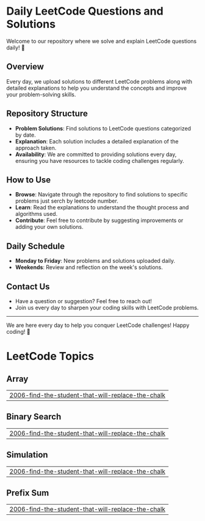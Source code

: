 # Daily LeetCode Questions and Solutions

Welcome to our repository where we solve and explain LeetCode questions daily! 🚀

## Overview

Every day, we upload solutions to different LeetCode problems along with detailed explanations to help you understand the concepts and improve your problem-solving skills.

## Repository Structure

- **Problem Solutions**: Find solutions to LeetCode questions categorized by date.
- **Explanation**: Each solution includes a detailed explanation of the approach taken.
- **Availability**: We are committed to providing solutions every day, ensuring you have resources to tackle coding challenges regularly.

## How to Use

- **Browse**: Navigate through the repository to find solutions to specific problems just serch by leetcode number.
- **Learn**: Read the explanations to understand the thought process and algorithms used.
- **Contribute**: Feel free to contribute by suggesting improvements or adding your own solutions.

## Daily Schedule

- **Monday to Friday**: New problems and solutions uploaded daily.
- **Weekends**: Review and reflection on the week's solutions.

## Contact Us

- Have a question or suggestion? Feel free to reach out!
- Join us every day to sharpen your coding skills with LeetCode problems.

---

We are here every day to help you conquer LeetCode challenges! Happy coding! 🌟

<!---LeetCode Topics Start-->
# LeetCode Topics
## Array
|  |
| ------- |
| [2006-find-the-student-that-will-replace-the-chalk](https://github.com/NIKKU-29/LEETCODE_DAILY/tree/master/2006-find-the-student-that-will-replace-the-chalk) |
## Binary Search
|  |
| ------- |
| [2006-find-the-student-that-will-replace-the-chalk](https://github.com/NIKKU-29/LEETCODE_DAILY/tree/master/2006-find-the-student-that-will-replace-the-chalk) |
## Simulation
|  |
| ------- |
| [2006-find-the-student-that-will-replace-the-chalk](https://github.com/NIKKU-29/LEETCODE_DAILY/tree/master/2006-find-the-student-that-will-replace-the-chalk) |
## Prefix Sum
|  |
| ------- |
| [2006-find-the-student-that-will-replace-the-chalk](https://github.com/NIKKU-29/LEETCODE_DAILY/tree/master/2006-find-the-student-that-will-replace-the-chalk) |
<!---LeetCode Topics End-->